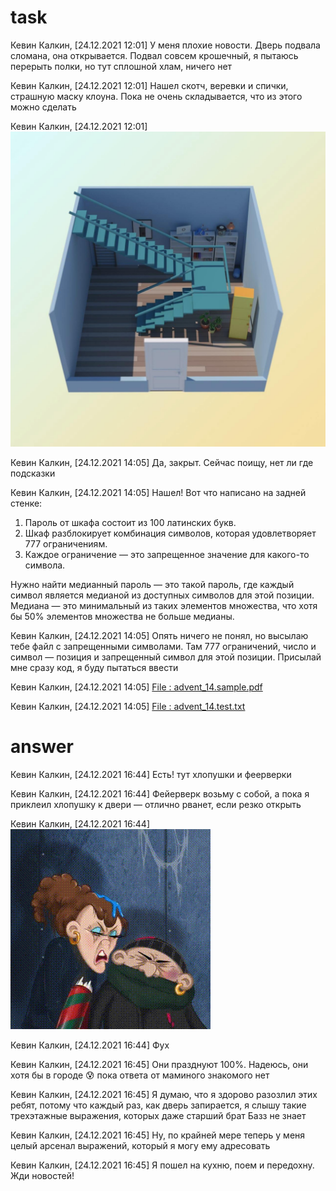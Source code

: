 # task
Кевин Калкин, [24.12.2021 12:01]
У меня плохие новости. Дверь подвала сломана, она открывается. Подвал совсем крошечный, я пытаюсь перерыть полки, но тут сплошной хлам, ничего нет

Кевин Калкин, [24.12.2021 12:01]
Нашел скотч, веревки и спички, страшную маску клоуна. Пока не очень складывается, что из этого можно сделать

Кевин Калкин, [24.12.2021 12:01]
![ Photo ](doc/photo_2021-12-29_13-55-01.jpg)

Кевин Калкин, [24.12.2021 14:05]
Да, закрыт. Сейчас поищу, нет ли где подсказки

Кевин Калкин, [24.12.2021 14:05]
Нашел!
Вот что написано на задней стенке:
1. Пароль от шкафа состоит из 100 латинских букв.
2. Шкаф разблокирует комбинация символов, которая удовлетворяет 777 ограничениям.
3. Каждое ограничение — это запрещенное значение для какого-то символа.

Нужно найти медианный пароль — это такой пароль, где каждый символ является медианой из доступных символов для этой позиции. Медиана — это минимальный из таких элементов множества, что хотя бы 50% элементов множества не больше медианы.

Кевин Калкин, [24.12.2021 14:05]
Опять ничего не понял, но высылаю тебе файл с запрещенными символами. Там 777 ограничений, число и символ — позиция и запрещенный символ для этой позиции. Присылай мне сразу код, я буду пытаться ввести

Кевин Калкин, [24.12.2021 14:05]
[ File : advent_14.sample.pdf ](doc/advent_14.sample.pdf)

Кевин Калкин, [24.12.2021 14:05]
[ File : advent_14.test.txt ](advent_14.test.txt)


# answer

Кевин Калкин, [24.12.2021 16:44]
Есть! тут хлопушки и феерверки

Кевин Калкин, [24.12.2021 16:44]
Фейерверк возьму с собой, а пока я приклеил хлопушку к двери — отлично рванет, если резко открыть

Кевин Калкин, [24.12.2021 16:44]
![ GIF ](doc/12firecracker.gif)

Кевин Калкин, [24.12.2021 16:44]
Фух

Кевин Калкин, [24.12.2021 16:45]
Они празднуют 100%. Надеюсь, они хотя бы в городе 😰 пока ответа от маминого знакомого нет

Кевин Калкин, [24.12.2021 16:45]
Я думаю, что я здорово разозлил этих ребят, потому что каждый раз, как дверь запирается, я слышу такие трехэтажные выражения, которых даже старший брат Базз не знает

Кевин Калкин, [24.12.2021 16:45]
Ну, по крайней мере теперь у меня целый арсенал выражений, который я могу ему адресовать

Кевин Калкин, [24.12.2021 16:45]
Я пошел на кухню, поем и передохну. Жди новостей!
